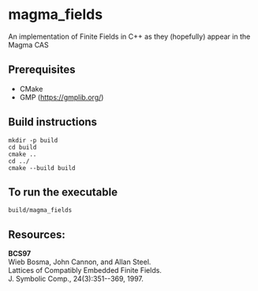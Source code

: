 # magma_fields

An implementation of Finite Fields in C++ as they (hopefully) appear in the Magma CAS

## Prerequisites

- CMake
- GMP (https://gmplib.org/)

## Build instructions

```
mkdir -p build
cd build
cmake ..
cd ../
cmake --build build
```

## To run the executable

```
build/magma_fields
```

## Resources:

**BCS97**  
Wieb Bosma, John Cannon, and Allan Steel.  
Lattices of Compatibly Embedded Finite Fields.  
J. Symbolic Comp., 24(3):351--369, 1997.   
